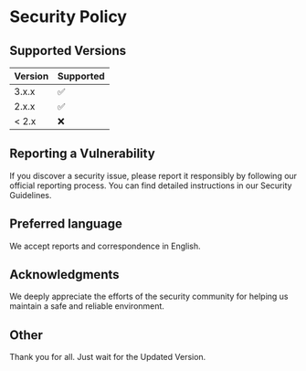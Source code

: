 # Security Policy

## Supported Versions

| Version | Supported          |
| ------- | ------------------ |
| 3.x.x   | :white_check_mark: |
| 2.x.x   | :white_check_mark: |
| < 2.x   | :x:                |

## Reporting a Vulnerability

 If you discover a security issue, please report it responsibly by following our official reporting process.
You can find detailed instructions in our Security Guidelines.

## Preferred language

We accept reports and correspondence in English.

## Acknowledgments

We deeply appreciate the efforts of the security community for helping us maintain a safe and reliable environment.

## Other

Thank you for all. Just wait for the Updated Version.